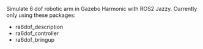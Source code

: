 Simulate 6 dof robotic arm in Gazebo Harmonic with ROS2 Jazzy.
Currently only using these packages:
- ra6dof_description
- ra6dof_controller
- ra6dof_bringup
